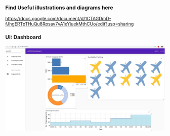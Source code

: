 ### Find Useful illustrations and diagrams here

https://docs.google.com/document/d/1CTAGDmD-fJhgERTpTHuQu8Rpsav7vA1eYiuekMthCUo/edit?usp=sharing

### UI: Dashboard
![picture](/Flowcharts/dashboardnew.jpeg)
